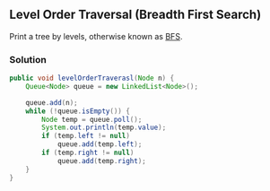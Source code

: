 ## Level Order Traversal (Breadth First Search)

Print a tree by levels, otherwise known as [BFS](https://en.wikipedia.org/wiki/Breadth-first_search).

### Solution
```java
public void levelOrderTraverasl(Node n) {
    Queue<Node> queue = new LinkedList<Node>();

    queue.add(n);
    while (!queue.isEmpty()) {
        Node temp = queue.poll();
        System.out.println(temp.value);
        if (temp.left != null)
            queue.add(temp.left);
        if (temp.right != null)
            queue.add(temp.right);
    }
}
```

